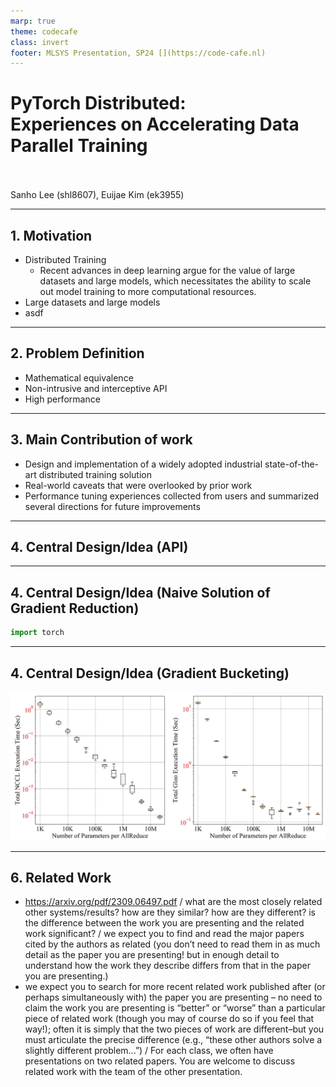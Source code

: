 ```yaml
---
marp: true
theme: codecafe
class: invert
footer: MLSYS Presentation, SP24 [](https://code-cafe.nl)
--- 
```


# PyTorch Distributed: <br>Experiences on Accelerating Data Parallel Training

<br>
<br>
Sanho Lee (shl8607), Euijae Kim (ek3955)

<!-- paginate: true -->

--- 

<!-- ## TEST (THIS WON'T BE INCLUDED)

- E-mail mij op noah.beij@code-cafe.nl
- Join de CodeCafé-community op Discord!

![bg right 70%](https://assets.nbeij.nl/marp/assets/codecafe.png) -->

## 1. Motivation

- Distributed Training
  - Recent advances in deep learning argue for the value of large datasets and large models, which necessitates the ability to scale out model training to more computational resources.
- Large datasets and large models
- asdf

---

## 2. Problem Definition

- Mathematical equivalence
- Non-intrusive and interceptive API
- High performance

---

## 3. Main Contribution of work

- Design and implementation of a widely adopted industrial state-of-the-art distributed training solution
- Real-world caveats that were overlooked by prior work
- Performance tuning experiences collected from users and summarized several directions for future improvements

---

## 4. Central Design/Idea (API)



--- 

## 4. Central Design/Idea (Naive Solution of Gradient Reduction)

```python
import torch
```

---

## 4. Central Design/Idea (Gradient Bucketing)

![70%](./gradient_bucketing.png)

---

## 6. Related Work

- https://arxiv.org/pdf/2309.06497.pdf / what are the most closely related other systems/results? how are they similar? how are they different? is the difference between the work you are presenting and the related work significant? / we expect you to find and read the major papers cited by the authors as related (you don’t need to read them in as much detail as the paper you are presenting! but in enough detail to understand how the work they describe differs from that in the paper you are presenting.)
- we expect you to search for more recent related work published after (or perhaps simultaneously with) the paper you are presenting – no need to claim the work you are presenting is “better” or “worse” than a particular piece of related work (though you may of course do so if you feel that way!); often it is simply that the two pieces of work are different–but you must articulate the precise difference (e.g., “these other authors solve a slightly different problem...”) / For each class, we often have presentations on two related papers. You are welcome to discuss related work with the team of the other presentation.
